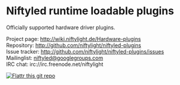Niftyled runtime loadable plugins
=================================

Officially supported hardware driver plugins.



Project page:	http://wiki.niftylight.de/Hardware-plugins  
Repository:	http://github.com/niftylight/niftyled-plugins  
Issue tracker:	http://github.com/niftylight/niftyled-plugins/issues  
Mailinglist:	niftyled@googlegroups.com  
IRC chat:	irc://irc.freenode.net/niftylight   

[![Flattr this git repo](http://api.flattr.com/button/flattr-badge-large.png)](https://flattr.com/thing/1345750/niftyled)


